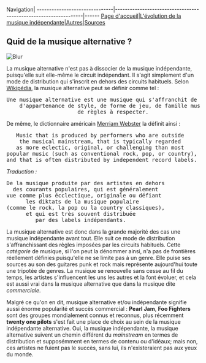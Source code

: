 Navigation|
-------------------------------|-----------------------------------------------------------------|------
[Page d'accueil](/indie-music/)|[L'évolution de la musique indépendante](./evolution)|[Autres](./autres)|[Sources](./sources)

## Quid de la musique alternative ?

![Blur](https://zupimages.net/up/21/43/c6gg.jpg)

La musique alternative n'est pas à dissocier de la musique indépendante, puisqu'elle suit elle-même le circuit indépendant. Il s'agit simplement d'un mode de distribution qui s'inscrit en dehors des circuits habituels. Selon [Wikipédia](https://fr.wikipedia.org/wiki/Musique_alternative), la musique alternative peut se définir comme tel :

<pre>
Une musique alternative est une musique qui s'affranchit de tout type
    d'appartenance de style, de forme de jeu, de famille musicale,
                      de règles à respecter.
</pre>

De même, le dictionnaire américain [Merriam Webster](https://www.merriam-webster.com/dictionary/alternative%20music) la définit ainsi :

<pre>
   Music that is produced by performers who are outside
    the musical mainstream, that is typically regarded 
   as more eclectic, original, or challenging than most
popular music (such as conventional rock, pop, or country),
and that is often distributed by independent record labels.
</pre>
*Traduction :*
<pre>
De la musique produite par des artistes en dehors
  des courants populaires, qui est généralement
vue comme plus écclectique, originale ou défiant
      les diktats de la musique populaire
(comme le rock, la pop ou la country classiques),
      et qui est très souvent distribuée
         par des labels indépendants.
</pre>

La musique alternative est donc dans la grande majorité des cas une musique indépendante avant tout. Elle suit ce mode de distribution s'affranchissant des règles imposées par les circuits habituels. Cette *catégorie* de musique, si l'on peut la dénommer ainsi, n'a pas de frontières réellement définies puisqu'elle ne se limite pas à un genre. Elle puise ses sources au son des guitares punk et rock mais représente aujourd'hui toute une tripotée de genres. La musique se renouvelle sans cesse au fil du temps, les artistes s'influencent les uns les autres et la font évoluer, et cela est aussi vrai dans la musique alternative que dans la musique dite *commerciale*.

Malgré ce qu'on en dit, musique alternative et/ou indépendante signifie aussi énorme popularité et succès commercial : **Pearl Jam**, **Foo Fighters** sont des groupes mondialement connus et reconnus, plus récemment **twenty one pilots** s'est fait une place de choix au sein de la musique indépendante alternative. Oui, la musique indépendante, la musique alternative suivent un chemin différent du *mainstream* en termes de distribution et supposémment en termes de contenu ou d'idéaux; mais non, ces artistes ne fuient pas le succès, sans lui, ils n'existeraient pas aux yeux du monde.
